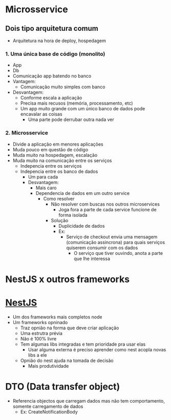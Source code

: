 # Microsservice
## Dois tipo arquitetura comum
- Arquitetura na hora de deploy, hospedagem
### 1. Uma única base de código (monolito)
- App
- Db
- Comunicação app batendo no banco
- Vantagem:
    - Comunicação muito simples com banco
- Desvantagem:
    - Conforme escala a aplicação
    - Precisa mais recusos (memória, processamento, etc)
    - Um app muito grande com um único banco de dados pode encavalar as coisas
        - Uma parte pode derrubar outra nada ver
    

### 2. Microsservice
- Divide a aplicação em menores aplicações
- Muda pouco em questão de código
- Muda muito na hospedagem, escalação
- Muda muito na comunicação entre os serviços
    - Indepencia entre os serviços
    - Indepencia entre os banco de dados
        - Um para cada
        - Desvantagem:
            - Mais caro
            - Dependencia de dados em um outro service
                - Como resolver
                    - Não resolver com buscas nos outros microservices
                        - Joga fora a parte de cada service funcione de forma isolada
                    - Solução
                        - Duplicidade de dados
                        - Ex:
                            - Serviço de checkout envia uma mensagem (comunicação assincrona) para quais serviços quiserem consumir com os dados
                                - O serviço que tiver ouvindo, anota a parte que lhe interessa

# NestJS x outros frameworks
# [NestJS](https://docs.nestjs.com/)
- Um dos frameworks mais completos node
- Um frameworks opninado
    - Traz opnião na forma que deve criar aplicação
    - Uma estrutra prévia
    - Não é 100% livre
    - Tem algumas libs integradas e tem prioridade pra usar elas
        - Usar alguma externa é preciso aprender como nest acopla novas libs a ele
    - Opnião do nest ajuda na tomada de decisão
        - Mais produtividade
    
# DTO (Data transfer object)
- Referencia objectos que carregam dados mas não tem comportamento, somente carregamento de dados
    - Ex: CreateNotificationBody
